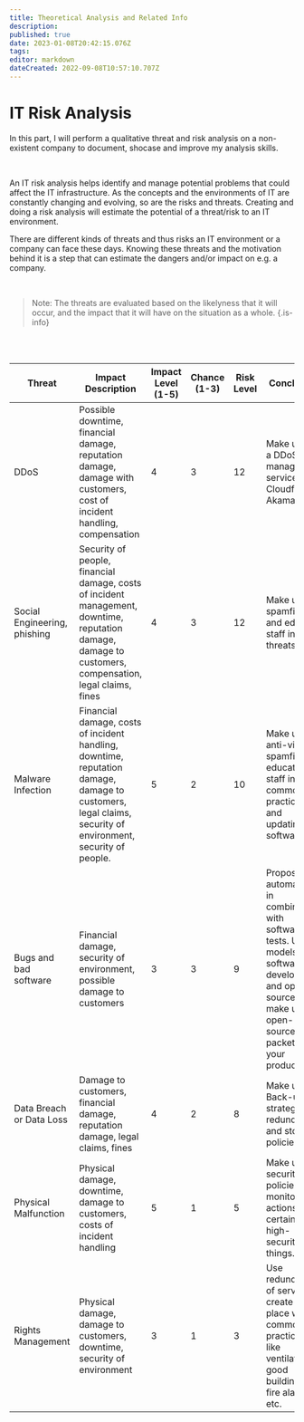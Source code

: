 ```yaml
---
title: Theoretical Analysis and Related Info
description: 
published: true
date: 2023-01-08T20:42:15.076Z
tags: 
editor: markdown
dateCreated: 2022-09-08T10:57:10.707Z
---
```


# IT Risk Analysis

In this part, I will perform a qualitative threat and risk analysis on a non-existent company to document, shocase and improve my analysis skills.

<br />

An IT risk analysis helps identify and manage potential problems that could affect the IT infrastructure. As the concepts and the environments of IT are constantly changing and evolving, so are the risks and threats. Creating and doing a risk analysis will estimate the potential of a threat/risk to an IT environment.

There are different kinds of threats and thus risks an IT environment or a company can face these days. Knowing these threats and the motivation behind it is a step that can estimate the dangers and/or impact on e.g. a company. 

<br />

> Note: The threats are evaluated based on the likelyness that it will occur, and the impact that it will have on the situation as a whole.
{.is-info}

<br />
<br />


| Threat | Impact Description | Impact Level (1-5) | Chance (1-3) | Risk Level | Conclusion |
|---|---|---|---|---|---|
| DDoS | Possible downtime, financial damage, reputation damage, damage with customers, cost of incident handling, compensation | 4 | 3 | 12 | Make use of a DDoS management service like Cloudflare or Akamai |
| Social Engineering, phishing | Security of people, financial damage, costs of incident management, downtime, reputation damage, damage to customers, compensation, legal claims, fines | 4 | 3 | 12 | Make use of spamfilters and educate staff in IT threats. |
| Malware Infection | Financial damage, costs of incident handling, downtime, reputation damage, damage to customers, legal claims, security of environment, security of people. | 5 | 2 | 10 | Make use of anti-virus, spamfilters, education of staff in common practices and updating software. |
| Bugs and bad software | Financial damage, security of environment, possible damage to customers | 3 | 3 | 9 | Propose automation in combination with software tests. Use models for software development and open-source (or make use of open-source packets) your products. |
| Data Breach or Data Loss | Damage to customers, financial damage, reputation damage, legal claims, fines | 4 | 2 | 8 | Make use of Back-up strategies, redundancy, and storage policies. |
| Physical Malfunction | Physical damage, downtime, damage to customers, costs of incident handling | 5 | 1 | 5 | Make use of security policies and monitor actions for certain high-security things. |
| Rights Management | Physical damage, damage to customers, downtime, security of environment | 3 | 1 | 3 | Use redundancy of servers, create a safe place with common practices like ventilation, good buildings, fire alarms, etc. |






<br />
<br />

